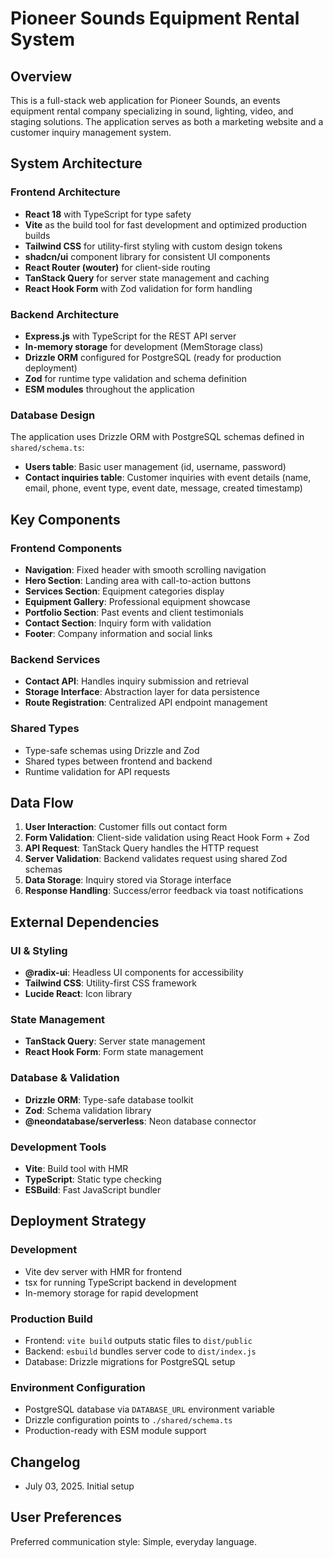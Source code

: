# Pioneer Sounds Equipment Rental System

## Overview

This is a full-stack web application for Pioneer Sounds, an events equipment rental company specializing in sound, lighting, video, and staging solutions. The application serves as both a marketing website and a customer inquiry management system.

## System Architecture

### Frontend Architecture
- **React 18** with TypeScript for type safety
- **Vite** as the build tool for fast development and optimized production builds
- **Tailwind CSS** for utility-first styling with custom design tokens
- **shadcn/ui** component library for consistent UI components
- **React Router (wouter)** for client-side routing
- **TanStack Query** for server state management and caching
- **React Hook Form** with Zod validation for form handling

### Backend Architecture
- **Express.js** with TypeScript for the REST API server
- **In-memory storage** for development (MemStorage class)
- **Drizzle ORM** configured for PostgreSQL (ready for production deployment)
- **Zod** for runtime type validation and schema definition
- **ESM modules** throughout the application

### Database Design
The application uses Drizzle ORM with PostgreSQL schemas defined in `shared/schema.ts`:

- **Users table**: Basic user management (id, username, password)
- **Contact inquiries table**: Customer inquiries with event details (name, email, phone, event type, event date, message, created timestamp)

## Key Components

### Frontend Components
- **Navigation**: Fixed header with smooth scrolling navigation
- **Hero Section**: Landing area with call-to-action buttons
- **Services Section**: Equipment categories display
- **Equipment Gallery**: Professional equipment showcase
- **Portfolio Section**: Past events and client testimonials
- **Contact Section**: Inquiry form with validation
- **Footer**: Company information and social links

### Backend Services
- **Contact API**: Handles inquiry submission and retrieval
- **Storage Interface**: Abstraction layer for data persistence
- **Route Registration**: Centralized API endpoint management

### Shared Types
- Type-safe schemas using Drizzle and Zod
- Shared types between frontend and backend
- Runtime validation for API requests

## Data Flow

1. **User Interaction**: Customer fills out contact form
2. **Form Validation**: Client-side validation using React Hook Form + Zod
3. **API Request**: TanStack Query handles the HTTP request
4. **Server Validation**: Backend validates request using shared Zod schemas
5. **Data Storage**: Inquiry stored via Storage interface
6. **Response Handling**: Success/error feedback via toast notifications

## External Dependencies

### UI & Styling
- **@radix-ui**: Headless UI components for accessibility
- **Tailwind CSS**: Utility-first CSS framework
- **Lucide React**: Icon library

### State Management
- **TanStack Query**: Server state management
- **React Hook Form**: Form state management

### Database & Validation
- **Drizzle ORM**: Type-safe database toolkit
- **Zod**: Schema validation library
- **@neondatabase/serverless**: Neon database connector

### Development Tools
- **Vite**: Build tool with HMR
- **TypeScript**: Static type checking
- **ESBuild**: Fast JavaScript bundler

## Deployment Strategy

### Development
- Vite dev server with HMR for frontend
- tsx for running TypeScript backend in development
- In-memory storage for rapid development

### Production Build
- Frontend: `vite build` outputs static files to `dist/public`
- Backend: `esbuild` bundles server code to `dist/index.js`
- Database: Drizzle migrations for PostgreSQL setup

### Environment Configuration
- PostgreSQL database via `DATABASE_URL` environment variable
- Drizzle configuration points to `./shared/schema.ts`
- Production-ready with ESM module support

## Changelog
- July 03, 2025. Initial setup

## User Preferences

Preferred communication style: Simple, everyday language.